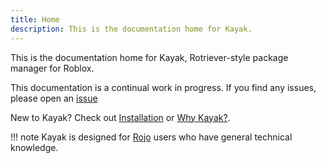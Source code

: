 ```yaml
---
title: Home
description: This is the documentation home for Kayak.
---
```


This is the documentation home for Kayak, Rotriever-style package manager for Roblox.

This documentation is a continual work in progress. If you find any issues, please open an
[issue](https://github.com/elliottlmz/kayak/issues)

New to Kayak? Check out [Installation](/installation) or [Why Kayak?](/why-kayak).

!!! note
    Kayak is designed for [Rojo](https://rojo.space) users who have general technical knowledge.
